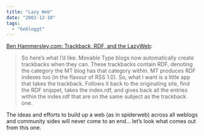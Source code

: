```yaml
---
title: "Lazy Web"
date: "2002-12-10"
tags:
  - "Gebloggt"
---
```


[Ben Hammersley.com: Trackback, RDF, and the LazyWeb](https://web.archive.org/web/20040929103826/http://www.benhammersley.com/archives/003371.html "Ben Hammersley.com: Trackback, RDF, and the LazyWeb"):

> So here’s what I’d like. Movable Type blogs now automatically create trackbacks when they can. These trackbacks contain RDF, denoting the category the MT blog has that category within. MT produces RDF indexes too (in the flavour of RSS 1.0). So, what I want is a little app that takes the trackback. Follows it back to the originating site, find the RDF snippet, takes the index.rdf, and gives back all the entries within the index.rdf that are on the same subject as the trackback one.

The ideas and efforts to build up a web (as in spiderweb) across all weblogs and community sides will never come to an end… let’s look what comes out from this one.
